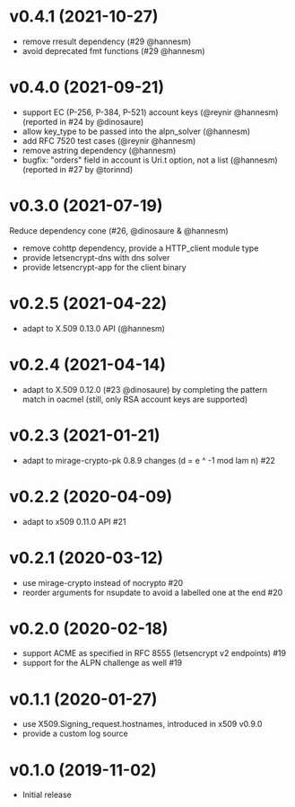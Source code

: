 # v0.4.1 (2021-10-27)

* remove rresult dependency (#29 @hannesm)
* avoid deprecated fmt functions (#29 @hannesm)

# v0.4.0 (2021-09-21)

* support EC (P-256, P-384, P-521) account keys (@reynir @hannesm)
  (reported in #24 by @dinosaure)
* allow key_type to be passed into the alpn_solver (@hannesm)
* add RFC 7520 test cases (@reynir @hannesm)
* remove astring dependency (@hannesm)
* bugfix: "orders" field in account is Uri.t option, not a list (@hannesm)
  (reported in #27 by @torinnd)

# v0.3.0 (2021-07-19)

Reduce dependency cone (#26, @dinosaure & @hannesm)
- remove cohttp dependency, provide a HTTP_client module type
- provide letsencrypt-dns with dns solver
- provide letsencrypt-app for the client binary

# v0.2.5 (2021-04-22)

* adapt to X.509 0.13.0 API (@hannesm)

# v0.2.4 (2021-04-14)

* adapt to X.509 0.12.0 (#23 @dinosaure) by completing the pattern match in
  oacmel (still, only RSA account keys are supported)

# v0.2.3 (2021-01-21)

* adapt to mirage-crypto-pk 0.8.9 changes (d = e ^ -1 mod lam n) #22

# v0.2.2 (2020-04-09)

* adapt to x509 0.11.0 API #21

# v0.2.1 (2020-03-12)

* use mirage-crypto instead of nocrypto #20
* reorder arguments for nsupdate to avoid a labelled one at the end #20

# v0.2.0 (2020-02-18)

* support ACME as specified in RFC 8555 (letsencrypt v2 endpoints) #19
* support for the ALPN challenge as well #19

# v0.1.1 (2020-01-27)

* use X509.Signing_request.hostnames, introduced in x509 v0.9.0
* provide a custom log source

# v0.1.0 (2019-11-02)

* Initial release
